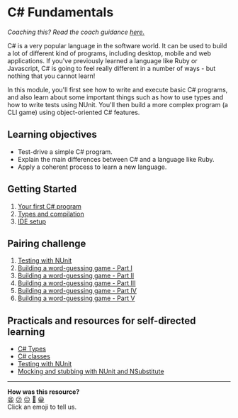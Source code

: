 # C# Fundamentals

_Coaching this? Read the coach guidance
[here.](https://github.com/makersacademy/slug/blob/main/materials/universe/language_intros/challenges/csharp/README.ed.md)_

C# is a very popular language in the software world. It can be used to build a lot of different kind of programs, including desktop, mobile and web applications. If you've previously learned a language like Ruby or Javascript, C# is going to feel really different in a number of ways - but nothing that you cannot learn!

In this module, you'll first see how to write and execute basic C# programs, and also learn about some important things such as how to use types and how to write tests using NUnit. You'll then build a more complex program (a CLI game) using object-oriented C# features.

<!-- OMITTED -->

## Learning objectives

* Test-drive a simple C# program.
* Explain the main differences between C# and a language like Ruby.
* Apply a coherent process to learn a new language.

## Getting Started

1. [Your first C# program](./main/01_first_csharp_program.md) 
2. [Types and compilation](./main/02_compile_error.md)
3. [IDE setup](./main/03_ide.md)

## Pairing challenge 

1. [Testing with NUnit](./main/04_testing_with_nunit.md)
2. [Building a word-guessing game - Part I](./main/05_challenge_game.md)
3. [Building a word-guessing game - Part II](./main/06_challenge_word_chooser.md)
4. [Building a word-guessing game - Part III](./main/07_challenge_player_guesses.md)
5. [Building a word-guessing game - Part IV](./main/08_challenge_guessed_letters.md)
6. [Building a word-guessing game - Part V](./main/09_challenge_game_over.md)

## Practicals and resources for self-directed learning

 * [C# Types](./practicals/typing)
 * [C# classes](https://docs.microsoft.com/en-us/dotnet/csharp/fundamentals/types/classes#declaring-classes)
 * [Testing with NUnit](https://docs.nunit.org/articles/nunit/intro.html)
 * [Mocking and stubbing with NUnit and NSubstitute](https://nsubstitute.github.io/help/getting-started/)


<!-- BEGIN GENERATED SECTION DO NOT EDIT -->

---

**How was this resource?**  
[😫](https://airtable.com/shrUJ3t7KLMqVRFKR?prefill_Repository=makersacademy/csharp-apprenticeship-module&prefill_File=README.md&prefill_Sentiment=😫) [😕](https://airtable.com/shrUJ3t7KLMqVRFKR?prefill_Repository=makersacademy/csharp-apprenticeship-module&prefill_File=README.md&prefill_Sentiment=😕) [😐](https://airtable.com/shrUJ3t7KLMqVRFKR?prefill_Repository=makersacademy/csharp-apprenticeship-module&prefill_File=README.md&prefill_Sentiment=😐) [🙂](https://airtable.com/shrUJ3t7KLMqVRFKR?prefill_Repository=makersacademy/csharp-apprenticeship-module&prefill_File=README.md&prefill_Sentiment=🙂) [😀](https://airtable.com/shrUJ3t7KLMqVRFKR?prefill_Repository=makersacademy/csharp-apprenticeship-module&prefill_File=README.md&prefill_Sentiment=😀)  
Click an emoji to tell us.

<!-- END GENERATED SECTION DO NOT EDIT -->
